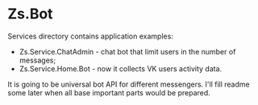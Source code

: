 # Zs.Bot

Services directory contains application examples:
- Zs.Service.ChatAdmin - chat bot that limit users in the number of messages;
- Zs.Service.Home.Bot - now it collects VK users activity data.

It is going to be universal bot API for different messengers.
I'll fill readme some later when all base important parts would be prepared.
